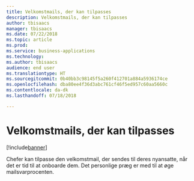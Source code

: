 ```yaml
---
title: Velkomstmails, der kan tilpasses
description: Velkomstmails, der kan tilpasses
author: tbisaacs
manager: tbisaacs
ms.date: 07/22/2018
ms.topic: article
ms.prod: 
ms.service: business-applications
ms.technology: 
ms.author: tbisaacs
audience: end user
ms.translationtype: HT
ms.sourcegitcommit: 0b40bb3c98145f5a260f412701a884a5936174ce
ms.openlocfilehash: dba80ee4f36d3abc761cf46f5ed957c60aa5660c
ms.contentlocale: da-dk
ms.lasthandoff: 07/18/2018

---
```

#  <a name="customizable-welcome-emails"></a>Velkomstmails, der kan tilpasses


[!include[banner](../../../includes/banner.md)]

Chefer kan tilpasse den velkomstmail, der sendes til deres nyansatte, når det er tid til at onboarde dem. Det personlige præg er med til at øge mailsvarprocenten.

